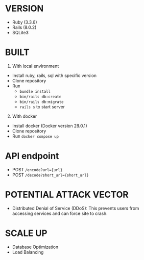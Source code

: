# VERSION
- Ruby (3.3.6)
- Rails (8.0.2)
- SQLite3

# BUILT
1. With local environment
 - Install ruby, rails, sql with specific version
 - Clone repository
 - Run
    + `bundle install`
    + `bin/rails db:create`
    + `bin/rails db:migrate`
    + `rails s` to start server

2. With docker
 - Install docker (Docker version 28.0.1)
 - Clone repository
 - Run `docker compose up`

# API endpoint
 - POST `/encode?url={url}`
 - POST `/decode?short_url={short_url}`
# POTENTIAL ATTACK VECTOR
 - Distributed Denial of Service (DDoS): This prevents users from accessing services and can force site to crash.

# SCALE UP
 - Database Optimization
 - Load Balancing
